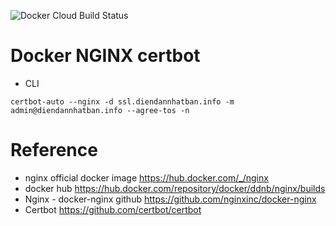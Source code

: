 ![Docker Cloud Build Status](https://img.shields.io/docker/cloud/build/ddnb/nginx)

# Docker NGINX certbot
- CLI
```
certbot-auto --nginx -d ssl.diendannhatban.info -m admin@diendannhatban.info --agree-tos -n
```

# Reference
- nginx official docker image
https://hub.docker.com/_/nginx
- docker hub
https://hub.docker.com/repository/docker/ddnb/nginx/builds
- Nginx - docker-nginx github
https://github.com/nginxinc/docker-nginx
- Certbot
https://github.com/certbot/certbot